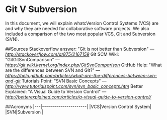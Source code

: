 # Git V Subversion
In this document, we will explain whatcVersion Control Systems (VCS) are and why they are needed for collaborative software projects.
We also included a comparison of the two most popular VCS, Git and Subversion (SVN).

##Sources
Stackoverflow answer: "Git is not better than Subversion" &mdash; <cite>http://stackoverflow.com/a/875/2167159</cite>
Git SCM Wiki: "GitGitSvnComparison" &mdash; <cite>https://git.wiki.kernel.org/index.php/GitSvnComparison</cite>
GitHub Help: "What are the differences between SVN and Git?" &mdash; <cite>https://help.github.com/articles/what-are-the-differences-between-svn-and-git</cite>
Tutorials Point: "SVN Basic Concepts" &mdash; <cite>http://www.tutorialspoint.com/svn/svn_basic_concepts.htm</cite>
Better Explained: "A Visual Guide to Version Control" &mdash; <cite>http://betterexplained.com/articles/a-visual-guide-to-version-control/</cite>

##Acronyms
|---|----------------------|
|VCS|Version Control System|
|SVN|Subversion            |
